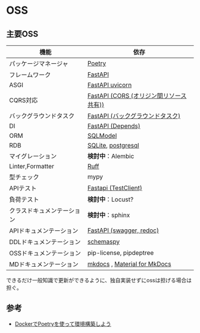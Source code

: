 # OSS

## 主要OSS
| 機能                       | 依存                                                                                                     |
| -------------------------- | -------------------------------------------------------------------------------------------------------- |
| パッケージマネージャ       | [Poetry](https://python-poetry.org/)                                                                     |
| フレームワーク             | [FastAPI](https://fastapi.tiangolo.com/ja/)                                                              |
| ASGI                       | [FastAPI uvicorn](https://fastapi.tiangolo.com/ja/tutorial/#_1)                                          |
| CQRS対応                   | [FastAPI (CORS (オリジン間リソース共有))](https://fastapi.tiangolo.com/ja/tutorial/cors/#cors)           |
| バックグラウンドタスク     | [FastAPI (バックグラウンドタスク)](https://fastapi.tiangolo.com/ja/tutorial/background-tasks/)           |
| DI                         | [FastAPI (Depends)](https://fastapi.tiangolo.com/ja/tutorial/dependencies/)                              |
| ORM                        | [SQLModel](https://sqlmodel.tiangolo.com/)                                                               |
| RDB                        | [SQLite](https://www.sqlite.org/), [postgresql](https://www.postgresql.org/)                             |
| マイグレーション           | **検討中**：Alembic                                                                                      |
| Linter,Formatter           | [Ruff](https://docs.astral.sh/ruff/https://docs.astral.sh/ruff/)                                         |
| 型チェック                 | mypy                                                                                                     |
| APIテスト                  | [Fastapi (TestClient)](https://fastapi.tiangolo.com/ja/tutorial/testing/)                                |
| 負荷テスト                 | **検討中**：Locust?                                                                                      |
| クラスドキュメンテーション | **検討中**：sphinx                                                                                       |
| APIドキュメンテーション    | [FastAPI (swagger, redoc)](https://fastapi.tiangolo.com/ja/features/)                                    |
| DDLドキュメンテーション    | [schemaspy](https://schemaspy.org/)                                                                      |
| OSSドキュメンテーション    | pip-license, pipdeptree                                                                                  |
| MDドキュメンテーション     | [mkdocs](https://www.mkdocs.org/)  , [Material for MkDocs](https://squidfunk.github.io/mkdocs-material/) |

できるだけ一般知識で更新ができるように、独自実装せずにossは担げる場合は担ぐ。

## 参考
- [DockerでPoetryを使って環境構築しよう](https://book.st-hakky.com/hakky/try-poetry-on-docker/)
